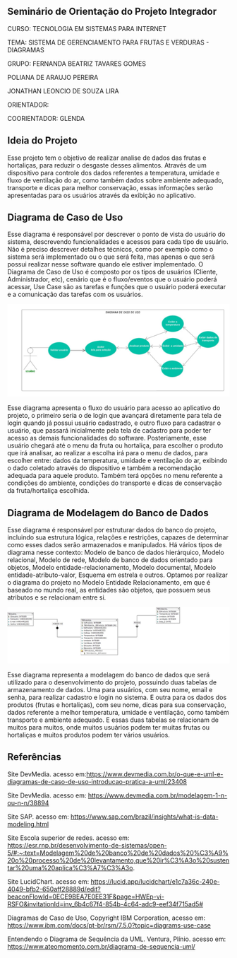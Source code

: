 ## Seminário de Orientação do Projeto Integrador
CURSO: TECNOLOGIA EM SISTEMAS PARA INTERNET

TEMA: SISTEMA DE GERENCIAMENTO PARA FRUTAS E VERDURAS - DIAGRAMAS

GRUPO: 
 FERNANDA BEATRIZ TAVARES GOMES

 POLIANA DE ARAUJO PEREIRA

 JONATHAN LEONCIO DE SOUZA LIRA
 
ORIENTADOR:

COORIENTADOR: GLENDA

 
 ## Ideia do Projeto

Esse projeto tem o objetivo de realizar analise de dados das frutas e hortaliças, para reduzir o desgaste desses alimentos. Através de um dispositivo para controle dos dados referentes a temperatura, umidade e fluxo de ventilação do ar, como também dados sobre ambiente adequado, transporte e dicas para melhor conservação, essas informações serão apresentadas para os usuários através da exibição no aplicativo.
 
 ## Diagrama de Caso de Uso
 
Esse diagrama é responsável por descrever o ponto de vista do usuário do sistema, descrevendo funcionalidades e acessos para cada tipo de usuário. Não é preciso descrever detalhes técnicos, como por exemplo como o sistema será implementado ou o que será feita, mas apenas o que será possui realizar nesse software quando ele estiver implementado. O Diagrama de Caso de Uso é composto por os tipos de usuários (Cliente, Administrador, etc), cenário que é o fluxo/eventos que o usuário poderá acessar, Use Case são as tarefas e funções que o usuário poderá executar e a comunicação das tarefas com os usuários.

 ![Diagrama de Caso de Uso](DiagramaCasoDeUso.JPG)

Esse diagrama apresenta o fluxo do usuário para acesso ao aplicativo do projeto, o primeiro seria o de login que avançará diretamente para tela de login quando já possui usuário cadastrado, e outro fluxo para cadastrar o usuário, que passará inicialmente pela tela de cadastro para poder ter acesso as demais funcionalidades do software. Posteriamente, esse usuário chegará até o menu da fruta ou hortaliça, para escolher o produto que irá analisar, ao realizar a escolha irá para o menu de dados, para escolher entre: dados da temperatura, umidade e ventilação do ar, exibindo o dado coletado através do dispositivo e também a recomendação adequada para aquele produto. Também terá opções no menu referente a condições do ambiente, condições do transporte e dicas de conservação da fruta/hortaliça escolhida. 

 ## Diagrama de Modelagem do Banco de Dados 
Esse diagrama é responsável por estruturar dados do banco do projeto, incluindo sua estrutura lógica, relações e restrições, capazes de determinar como esses dados serão armazenados e manipulados. Há vários tipos de diagrama nesse contexto: Modelo de banco de dados hierárquico, Modelo relacional, Modelo de rede, Modelo de banco de dados orientado para objetos, Modelo entidade-relacionamento, Modelo documental, Modelo entidade-atributo-valor, Esquema em estrela e outros. Optamos por realizar o diagrama do projeto no Modelo Entidade Relacionamento, em que é baseado no mundo real, as entidades são objetos, que possuem seus atributos e se relacionam entre si.

 ![Modelagem do banco de dados](DiagramaModeloBD.JPG)

Esse diagrama representa a modelagem do banco de dados que será utilizado para o desenvolvimento do projeto, possuindo duas tabelas de armazenamento de dados. Uma para usuários, com seu nome, email e senha, para realizar cadastro e login no sistema. E outra para os dados dos produtos (frutas e hortaliças), com seu nome, dicas para sua conservação, dados referente a melhor temperatura, umidade e ventilação, como também transporte e ambiente adequado. E essas duas tabelas se relacionam de muitos para muitos, onde muitos usuários podem ter muitas frutas ou hortaliças e muitos produtos podem ter vários usuários.

## Referências
Site DevMedia. acesso em:https://www.devmedia.com.br/o-que-e-uml-e-diagramas-de-caso-de-uso-introducao-pratica-a-uml/23408

Site DevMedia. acesso em: https://www.devmedia.com.br/modelagem-1-n-ou-n-n/38894

Site SAP. acesso em: https://www.sap.com/brazil/insights/what-is-data-modeling.html

Site Escola superior de redes. acesso em: https://esr.rnp.br/desenvolvimento-de-sistemas/open-5/#:~:text=Modelagem%20de%20banco%20de%20dados%20%C3%A9%20o%20processo%20de%20levantamento,que%20ir%C3%A3o%20sustentar%20uma%20aplica%C3%A7%C3%A3o.

Site LucidChart. acesso em: https://lucid.app/lucidchart/e1c7a36c-240e-4049-bfb2-650aff28889d/edit?beaconFlowId=0ECE9BEA7E0EE31F&page=HWEp-vi-RSFO&invitationId=inv_6b4c67f4-854b-4c64-adc9-eef34f715ad5#

Diagramas de Caso de Uso, Copyright IBM Corporation, acesso em: https://www.ibm.com/docs/pt-br/rsm/7.5.0?topic=diagrams-use-case

Entendendo o Diagrama de Sequência da UML. Ventura, Plínio. acesso em: https://www.ateomomento.com.br/diagrama-de-sequencia-uml/

